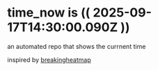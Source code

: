 # time_now is (( 2025-09-17T14:30:00.090Z ))

an automated repo that shows the currnent time

inspired by [breakingheatmap](https://github.com/breakingheatmap/breakingheatmap)